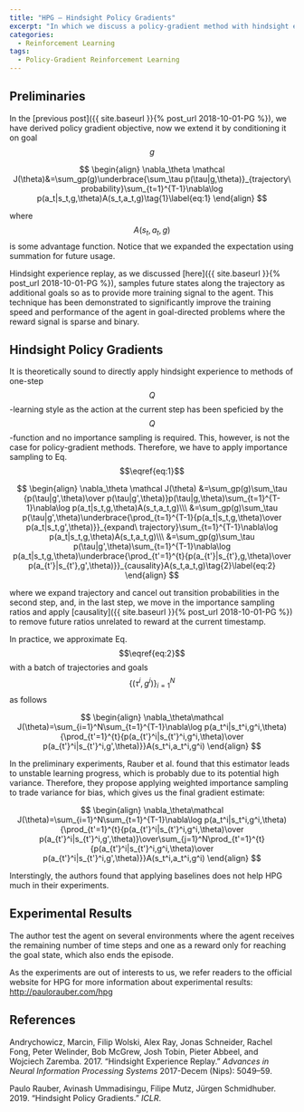 ```yaml
---
title: "HPG — Hindsight Policy Gradients"
excerpt: "In which we discuss a policy-gradient method with hindsight experience"
categories:
  - Reinforcement Learning
tags:
  - Policy-Gradient Reinforcement Learning
---
```


## Preliminaries

In the [previous post]({{ site.baseurl }}{% post_url 2018-10-01-PG %}), we have derived policy gradient objective, now we extend it by conditioning it on goal $$g$$

$$
\begin{align}
\nabla_\theta \mathcal J(\theta)&=\sum_gp(g)\underbrace{\sum_\tau p(\tau|g,\theta)}_{trajectory\ probability}\sum_{t=1}^{T-1}\nabla\log p(a_t|s_t,g,\theta)A(s_t,a_t,g)\tag{1}\label{eq:1}
\end{align}
$$

where $$A(s_t,a_t,g)$$ is some advantage function. Notice that we expanded the expectation using summation for future usage.

Hindsight experience replay, as we discussed [here]({{ site.baseurl }}{% post_url 2018-10-01-PG %}), samples future states along the trajectory as additional goals so as to provide more training signal to the agent. This technique has been demonstrated to significantly improve the training speed and performance of the agent in goal-directed problems where the reward signal is sparse and binary. 

## Hindsight Policy Gradients

It is theoretically sound to directly apply hindsight experience to methods of one-step $$Q$$-learning style as the action at the current step has been speficied by the $$Q$$-function and no importance sampling is required. This, however, is not the case for policy-gradient methods. Therefore, we have to apply importance sampling to Eq.$$\eqref{eq:1}$$

$$
\begin{align}
\nabla_\theta \mathcal J(\theta)
&=\sum_gp(g)\sum_\tau {p(\tau|g',\theta)\over p(\tau|g',\theta)}p(\tau|g,\theta)\sum_{t=1}^{T-1}\nabla\log p(a_t|s_t,g,\theta)A(s_t,a_t,g)\\\
&=\sum_gp(g)\sum_\tau p(\tau|g',\theta)\underbrace{\prod_{t=1}^{T-1}{p(a_t|s_t,g,\theta)\over p(a_t|s_t,g',\theta)}}_{expand\ trajectory}\sum_{t=1}^{T-1}\nabla\log p(a_t|s_t,g,\theta)A(s_t,a_t,g)\\\
&=\sum_gp(g)\sum_\tau p(\tau|g',\theta)\sum_{t=1}^{T-1}\nabla\log p(a_t|s_t,g,\theta)\underbrace{\prod_{t'=1}^{t}{p(a_{t'}|s_{t'},g,\theta)\over p(a_{t'}|s_{t'},g',\theta)}}_{causality}A(s_t,a_t,g)\tag{2}\label{eq:2}
\end{align}
$$

where we expand trajectory and cancel out transition probabilities in the second step, and, in the last step, we move in the importance sampling ratios and apply [causality]({{ site.baseurl }}{% post_url 2018-10-01-PG %}) to remove future ratios unrelated to reward at the current timestamp.

In practice, we approximate Eq.$$\eqref{eq:2}$$ with a batch of trajectories and goals $$\{(\tau^i,g^i)\}_{i=1}^N$$ as follows

$$
\begin{align}
\nabla_\theta\mathcal J(\theta)=\sum_{i=1}^N\sum_{t=1}^{T-1}\nabla\log p(a_t^i|s_t^i,g^i,\theta){\prod_{t'=1}^{t}{p(a_{t'}^i|s_{t'}^i,g^i,\theta)\over p(a_{t'}^i|s_{t'}^i,g',\theta)}}A(s_t^i,a_t^i,g^i)
\end{align}
$$

In the preliminary experiments, Rauber et al. found that this estimator leads to unstable learning progress, which is probably due to its potential high variance. Therefore, they propose applying weighted importance sampling to trade variance for bias, which gives us the final gradient estimate:

$$
\begin{align}
\nabla_\theta\mathcal J(\theta)=\sum_{i=1}^N\sum_{t=1}^{T-1}\nabla\log p(a_t^i|s_t^i,g^i,\theta){\prod_{t'=1}^{t}{p(a_{t'}^i|s_{t'}^i,g^i,\theta)\over p(a_{t'}^i|s_{t'}^i,g',\theta)}\over\sum_{j=1}^N\prod_{t'=1}^{t}{p(a_{t'}^i|s_{t'}^i,g^i,\theta)\over p(a_{t'}^i|s_{t'}^i,g',\theta)}}A(s_t^i,a_t^i,g^i)
\end{align}
$$


Interstingly, the authors found that applying baselines does not help HPG much in their experiments.

## Experimental Results

The author test the agent on several environments where the agent receives the remaining number of time steps and one as a reward only for reaching the goal state, which also ends the episode.

As the experiments are out of interests to us, we refer readers to the official website for HPG for more information about experimental results: http://paulorauber.com/hpg

## References

Andrychowicz, Marcin, Filip Wolski, Alex Ray, Jonas Schneider, Rachel Fong, Peter Welinder, Bob McGrew, Josh Tobin, Pieter Abbeel, and Wojciech Zaremba. 2017. “Hindsight Experience Replay.” *Advances in Neural Information Processing Systems* 2017-Decem (Nips): 5049–59.

Paulo Rauber, Avinash Ummadisingu, Filipe Mutz, Jürgen Schmidhuber. 2019. “Hindsight Policy Gradients.” *ICLR*.